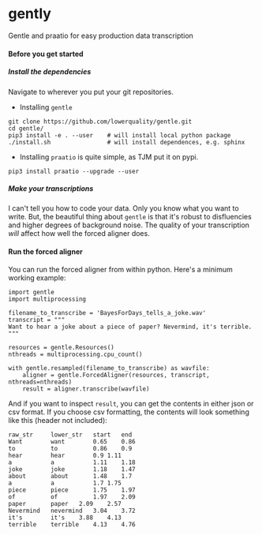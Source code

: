 # gently
Gentle and praatio for easy production data transcription


#### Before you get started

##### Install the dependencies

Navigate to wherever you put your git repositories.

* Installing `gentle`

```
git clone https://github.com/lowerquality/gentle.git
cd gentle/
pip3 install -e . --user    # will install local python package
./install.sh                # will install dependences, e.g. sphinx
```

* Installing `praatio` is quite simple, as TJM put it on pypi.

```
pip3 install praatio --upgrade --user
```

##### Make your transcriptions

I can't tell you how to code your data. Only you know what you want to write. But, the beautiful thing about `gentle` is that it's robust to disfluencies and higher degrees of background noise. The quality of your transcription *will* affect how well the forced aligner does.

#### Run the forced aligner

You can run the forced aligner from within python. Here's a minimum working example:

```
import gentle
import multiprocessing

filename_to_transcribe = 'BayesForDays_tells_a_joke.wav'
transcript = """
Want to hear a joke about a piece of paper? Nevermind, it's terrible.
"""

resources = gentle.Resources()
nthreads = multiprocessing.cpu_count()

with gentle.resampled(filename_to_transcribe) as wavfile:
    aligner = gentle.ForcedAligner(resources, transcript, nthreads=nthreads)
    result = aligner.transcribe(wavfile)
```

And if you want to inspect `result`, you can get the contents in either json or csv format. If you choose csv formatting, the contents will look something like this (header not included):

```
raw_str     lower_str   start   end
Want        want        0.65	0.86
to          to	        0.86	0.9
hear        hear        0.9	1.11
a           a	        1.11	1.18
joke        joke        1.18	1.47
about       about       1.48	1.7
a           a	        1.7	1.75
piece       piece       1.75	1.97
of          of	        1.97	2.09
paper       paper	2.09	2.57
Nevermind   nevermind	3.04	3.72
it's        it's	3.88	4.13
terrible    terrible	4.13	4.76
```

